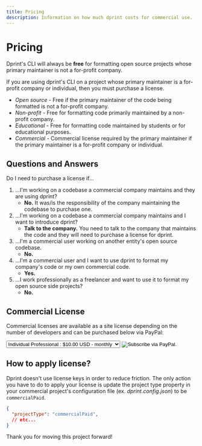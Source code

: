 ```yaml
---
title: Pricing
description: Information on how much dprint costs for commercial use.
---
```


# Pricing

Dprint's CLI will always be **free** for formatting open source projects whose primary maintainer is not a for-profit company.

If you are using dprint's CLI on a project whose primary maintainer is a for-profit company or individual, then you must purchase a license.

- _Open source_ - Free if the primary maintainer of the code being formatted is not a for-profit company.
- _Non-profit_ - Free for formatting code primarily maintained by a non-profit company.
- _Educational_ - Free for formatting code maintained by students or for educational purposes.
- _Commercial_ - Commercial license required by the primary maintainer if the primary maintainer is a for-profit company or individual.

## Questions and Answers

Do I need to purchase a license if...

1. ...I'm working on a codebase a commercial company maintains and they are using dprint?
   - **No.** It was/is the responsibility of the company maintaining the codebase to purchase one.
2. ...I'm working on a codebase a commercial company maintains and I want to introduce dprint?
   - **Talk to the company.** You need to talk to the company that maintains the code and they will need to purchase a license for dprint.
3. ...I'm a commercial user working on another entity's open source codebase.
   - **No.**
4. ...I'm a commercial user and I want to use dprint to format my company's code or my own commercial code.
   - **Yes.**
5. ...I work professionally as a freelancer and want to use it to format my open source side projects?
   - **No.**

## Commercial License

Commercial licenses are available as a site license depending on the number of developers and can be purchased below via PayPal:

<form id="pricing" action="https://www.paypal.com/cgi-bin/webscr" method="post" target="_top">
    <input type="hidden" name="cmd" value="_s-xclick">
    <input type="hidden" name="hosted_button_id" value="TN2W2MPLF5MBU">
    <input type="hidden" name="on0" value="">
    <select name="os0">
        <option value="Individual Professional">Individual Professional : $10.00 USD - monthly</option>
        <option value="Small Team (2-10)">Small Team (2-10) : $25.00 USD - monthly</option>
        <option value="Medium Team (11-25)">Medium Team (11-25) : $75.00 USD - monthly</option>
        <option value="Large Team (26-50)">Large Team (26-50) : $150.00 USD - monthly</option>
        <option value="Large Company (50+)">Large Company (50+) : $500.00 USD - monthly</option>
    </select>
    <input type="hidden" name="currency_code" value="USD">
    <input id="pricing-subscribe" type="image" src="/images/subscribe.png" border="0" name="submit" alt="Subscribe via PayPal.">
    <img alt="" border="0" src="https://www.paypalobjects.com/en_US/i/scr/pixel.gif" width="1" height="1">
</form>

## How to apply license?

Dprint doesn't use license keys in order to reduce friction. The only action you have to do to apply your license is update the project type property in your commercial project's configuration file (ex. _dprint.config.json_) to be `commercialPaid`.

<!-- dprint-ignore -->
```json
{
  "projectType": "commercialPaid",
  // etc...
}
```

Thank you for moving this project forward!
